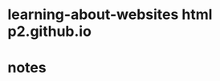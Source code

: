 # learning-about-websites html p2.github.io



# notes
<!-- --> 
<meta></meta>
<head></head>
<body></body>
<nav></nav>
<section></section>
<footer></footer>
<html></html>
<blockquote></blockquote>
<noscript></noscript>

